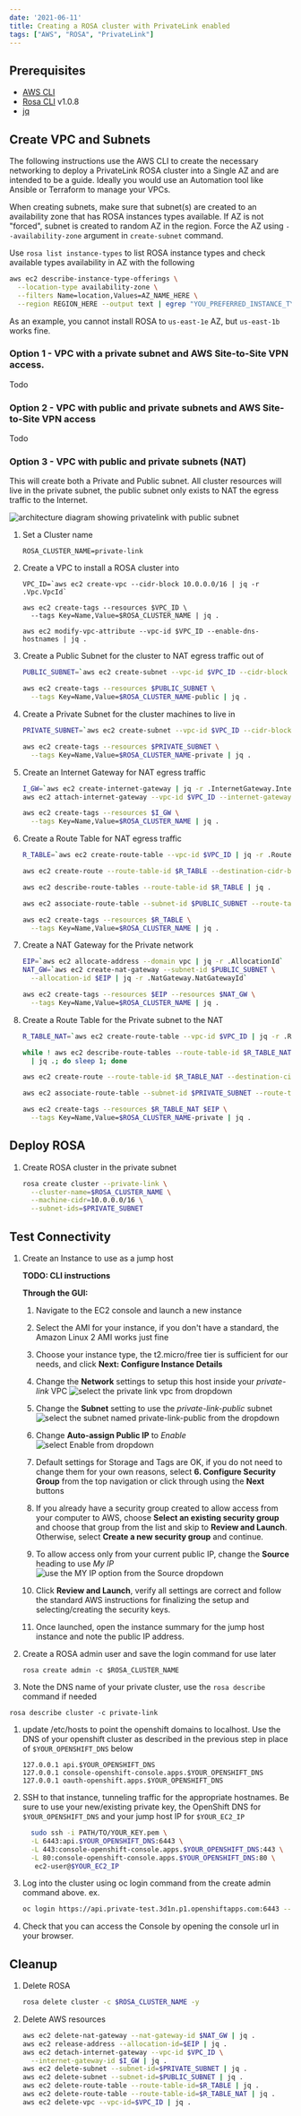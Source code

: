 ```yaml
---
date: '2021-06-11'
title: Creating a ROSA cluster with PrivateLink enabled
tags: ["AWS", "ROSA", "PrivateLink"]
---
```

## Prerequisites

* [AWS CLI](https://docs.aws.amazon.com/cli/latest/userguide/install-cliv2.html)
* [Rosa CLI](https://github.com/openshift/rosa/releases/tag/v1.0.8) v1.0.8
* [jq](https://stedolan.github.io/jq/download/)

## Create VPC and Subnets

The following instructions use the AWS CLI to create the necessary networking to deploy a PrivateLink ROSA cluster into a Single AZ and are intended to be a guide. Ideally you would use an Automation tool like Ansible or Terraform to manage your VPCs.

When creating subnets, make sure that subnet(s) are created to an availability zone that has ROSA instances types available. If AZ is not "forced", subnet is created to random AZ in the region. Force the AZ using `--availability-zone` argument in `create-subnet` command.

Use `rosa list instance-types` to list ROSA instance types and check available types availability in AZ with the following

```bash
aws ec2 describe-instance-type-offerings \
  --location-type availability-zone \
  --filters Name=location,Values=AZ_NAME_HERE \
  --region REGION_HERE --output text | egrep "YOU_PREFERRED_INSTANCE_TYPE"
```

As an example, you cannot install ROSA to `us-east-1e` AZ, but `us-east-1b` works fine.

### Option 1 - VPC with a private subnet and AWS Site-to-Site VPN access.

Todo

### Option 2 - VPC with public and private subnets and AWS Site-to-Site VPN access

Todo

### Option 3 - VPC with public and private subnets (NAT)

This will create both a Private and Public subnet. All cluster resources will live in the private subnet, the public subnet only exists to NAT the egress traffic to the Internet.

![architecture diagram showing privatelink with public subnet](./images/architecture-pl.png)

1. Set a Cluster name

    ```
    ROSA_CLUSTER_NAME=private-link
    ```

1. Create a VPC to install a ROSA cluster into

    ```
    VPC_ID=`aws ec2 create-vpc --cidr-block 10.0.0.0/16 | jq -r .Vpc.VpcId`

    aws ec2 create-tags --resources $VPC_ID \
      --tags Key=Name,Value=$ROSA_CLUSTER_NAME | jq .

    aws ec2 modify-vpc-attribute --vpc-id $VPC_ID --enable-dns-hostnames | jq .
    ```

1. Create a Public Subnet for the cluster to NAT egress traffic out of

    ```bash
    PUBLIC_SUBNET=`aws ec2 create-subnet --vpc-id $VPC_ID --cidr-block 10.0.128.0/17 | jq -r .Subnet.SubnetId`

    aws ec2 create-tags --resources $PUBLIC_SUBNET \
      --tags Key=Name,Value=$ROSA_CLUSTER_NAME-public | jq .
    ```

1. Create a Private Subnet for the cluster machines to live in

    ```bash
    PRIVATE_SUBNET=`aws ec2 create-subnet --vpc-id $VPC_ID --cidr-block 10.0.0.0/17 | jq -r .Subnet.SubnetId`

    aws ec2 create-tags --resources $PRIVATE_SUBNET \
      --tags Key=Name,Value=$ROSA_CLUSTER_NAME-private | jq .
    ```

1. Create an Internet Gateway for NAT egress traffic

    ```bash
    I_GW=`aws ec2 create-internet-gateway | jq -r .InternetGateway.InternetGatewayId`
    aws ec2 attach-internet-gateway --vpc-id $VPC_ID --internet-gateway-id $I_GW | jq .

    aws ec2 create-tags --resources $I_GW \
      --tags Key=Name,Value=$ROSA_CLUSTER_NAME | jq .
    ```

1. Create a Route Table for NAT egress traffic

    ```bash
    R_TABLE=`aws ec2 create-route-table --vpc-id $VPC_ID | jq -r .RouteTable.RouteTableId`

    aws ec2 create-route --route-table-id $R_TABLE --destination-cidr-block 0.0.0.0/0 --gateway-id $I_GW | jq .

    aws ec2 describe-route-tables --route-table-id $R_TABLE | jq .

    aws ec2 associate-route-table --subnet-id $PUBLIC_SUBNET --route-table-id $R_TABLE | jq .

    aws ec2 create-tags --resources $R_TABLE \
      --tags Key=Name,Value=$ROSA_CLUSTER_NAME | jq .
    ```

1. Create a NAT Gateway for the Private network

    ```bash
    EIP=`aws ec2 allocate-address --domain vpc | jq -r .AllocationId`
    NAT_GW=`aws ec2 create-nat-gateway --subnet-id $PUBLIC_SUBNET \
      --allocation-id $EIP | jq -r .NatGateway.NatGatewayId`

    aws ec2 create-tags --resources $EIP --resources $NAT_GW \
      --tags Key=Name,Value=$ROSA_CLUSTER_NAME | jq .
    ```

1. Create a Route Table for the Private subnet to the NAT

    ```bash
    R_TABLE_NAT=`aws ec2 create-route-table --vpc-id $VPC_ID | jq -r .RouteTable.RouteTableId`

    while ! aws ec2 describe-route-tables --route-table-id $R_TABLE_NAT \
      | jq .; do sleep 1; done

    aws ec2 create-route --route-table-id $R_TABLE_NAT --destination-cidr-block 0.0.0.0/0 --gateway-id $NAT_GW | jq .

    aws ec2 associate-route-table --subnet-id $PRIVATE_SUBNET --route-table-id $R_TABLE_NAT | jq .

    aws ec2 create-tags --resources $R_TABLE_NAT $EIP \
      --tags Key=Name,Value=$ROSA_CLUSTER_NAME-private | jq .
    ```

## Deploy ROSA

1. Create ROSA cluster in the private subnet

    ```bash
    rosa create cluster --private-link \
      --cluster-name=$ROSA_CLUSTER_NAME \
      --machine-cidr=10.0.0.0/16 \
      --subnet-ids=$PRIVATE_SUBNET
    ```

## Test Connectivity

1. Create an Instance to use as a jump host

    **TODO: CLI instructions**

    **Through the GUI:**

      1. Navigate to the EC2 console and launch a new instance

      1. Select the AMI for your instance, if you don't have a standard, the Amazon Linux 2 AMI works just fine

      1. Choose your instance type, the t2.micro/free tier is sufficient for our needs, and click **Next: Configure Instance Details**

      1. Change the **Network** settings to setup this host inside your _private-link_ VPC
      ![select the private link vpc from dropdown](./images/rosa-private-link-bastion-network.png)

      1. Change the **Subnet** setting to use the _private-link-public_ subnet
      ![select the subnet named private-link-public from the dropdown](./images/rosa-private-link-bastion-subnet.png)

      1. Change **Auto-assign Public IP** to _Enable_
      ![select Enable from dropdown](./images/rosa-private-linke-bastion-PublicIP.png)

      1. Default settings for Storage and Tags are OK, if you do not need to change them for your own reasons, select **6. Configure Security Group** from the top navigation or click through using the **Next** buttons

      1. If you already have a security group created to allow access from your computer to AWS, choose **Select an existing security group** and choose that group from the list and skip to **Review and Launch**. Otherwise, select **Create a new security group** and continue.

      1. To allow access only from your current public IP, change the **Source** heading to use _My IP_
      ![use the MY IP option from the Source dropdown](./images/rosa-private-linke-bastion-securityGroup.png)

      1. Click **Review and Launch**, verify all settings are correct and follow the standard AWS instructions for finalizing the setup and selecting/creating the security keys.

      1. Once launched, open the instance summary for the jump host instance and note the public IP address.


1. Create a ROSA admin user and save the login command for use later

    ```
    rosa create admin -c $ROSA_CLUSTER_NAME
    ```

1. Note the DNS name of your private cluster, use the `rosa describe` command if needed

  ```
  rosa describe cluster -c private-link
  ```

1. update /etc/hosts to point the openshift domains to localhost. Use the DNS of your openshift cluster as described in the previous step in place of `$YOUR_OPENSHIFT_DNS` below

    ```
    127.0.0.1 api.$YOUR_OPENSHIFT_DNS
    127.0.0.1 console-openshift-console.apps.$YOUR_OPENSHIFT_DNS
    127.0.0.1 oauth-openshift.apps.$YOUR_OPENSHIFT_DNS
    ```


1. SSH to that instance, tunneling traffic for the appropriate hostnames. Be sure to use your new/existing private key, the OpenShift DNS for `$YOUR_OPENSHIFT_DNS` and your jump host IP for `$YOUR_EC2_IP`

    ```bash
      sudo ssh -i PATH/TO/YOUR_KEY.pem \
      -L 6443:api.$YOUR_OPENSHIFT_DNS:6443 \
      -L 443:console-openshift-console.apps.$YOUR_OPENSHIFT_DNS:443 \
      -L 80:console-openshift-console.apps.$YOUR_OPENSHIFT_DNS:80 \
       ec2-user@$YOUR_EC2_IP
    ```

1. Log into the cluster using oc login command from the create admin command above. ex.

    ```bash
    oc login https://api.private-test.3d1n.p1.openshiftapps.com:6443 --username cluster-admin --password GQSGJ-daqfN-8QNY3-tS9gU
    ```

1. Check that you can access the Console by opening the console url in your browser.

## Cleanup

1. Delete ROSA

    ```bash
    rosa delete cluster -c $ROSA_CLUSTER_NAME -y
    ```

1. Delete AWS resources

    ```bash
    aws ec2 delete-nat-gateway --nat-gateway-id $NAT_GW | jq .
    aws ec2 release-address --allocation-id=$EIP | jq .
    aws ec2 detach-internet-gateway --vpc-id $VPC_ID \
      --internet-gateway-id $I_GW | jq .
    aws ec2 delete-subnet --subnet-id=$PRIVATE_SUBNET | jq .
    aws ec2 delete-subnet --subnet-id=$PUBLIC_SUBNET | jq .
    aws ec2 delete-route-table --route-table-id=$R_TABLE | jq .
    aws ec2 delete-route-table --route-table-id=$R_TABLE_NAT | jq .
    aws ec2 delete-vpc --vpc-id=$VPC_ID | jq .
    ```
